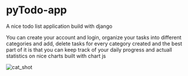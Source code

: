# pyTodo-app
A nice todo list application build with django

You can create your account and login, organize your tasks into different categories and add, delete tasks for every category created
and the best part of it is that you can keep track of your daily progress and actuall statistics on nice charts built with chart js


![cat_shot](https://user-images.githubusercontent.com/109931979/187176105-ce0e6f29-9ed2-4d53-8b94-d86453cb7e6d.PNG)



